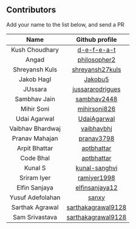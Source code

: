 ## Contributors
Add your name to the list below, and send a PR

| Name | Github profile |
|:----:|:--------------:|
| Kush Choudhary | [d-e-f-e-a-t](https://github.com/d-e-f-e-a-t) |
| Angad | [philosopher2](https://github.com/philosopher2) |
| Shreyansh Kuls | [shreyansh27kuls](https://github.com/shreyansh27kuls) |
| Jakob Hagl | [Jakobu5](https://github.com/Jakobu5) |
| JUssara | [jussararodrigues](https://github.com/jussararodrigues) |
| Sambhav Jain| [sambhav2448](https://github.com/sambhav2448)
| Mihir Soni | [mihirsoni826](https://github.com/mihirsoni826) |
| Udai Agarwal | [UdaiAgarwal](https://github.com/UdaiAgarwal) |
| Vaibhav Bhardwaj | [vaibhavbhj](https://github.com/vaibhavbhj) |
| Pranav Mahajan | [pranav3798](https://github.com/pranav3798) |
| Arpit Bhattar | [aptbhattar](https://github.com/aptbhattar) |
| Code Bhal | [aptbhattar](https://github.com/bhal) |
| Kunal S | [kunal-sanghvi](https://github.com/kunal-sanghvi) |
| Sriram Iyer | [ramiyer1998](https://github.com/ramiyer1998) |
| Elfin Sanjaya | [elfinsanjaya12](https://github.com/elfinsanjaya12) |
| Yusuf Adefolahan | [sanxy](https://github.com/sanxy) |
| Sarthak Agrawal | [sarthakagrawal9128](https://github.com/sarthakagrawal9128) |
| Sam Srivastava | [sarthakagrawal9128](https://github.com/samriddhi-99) |
